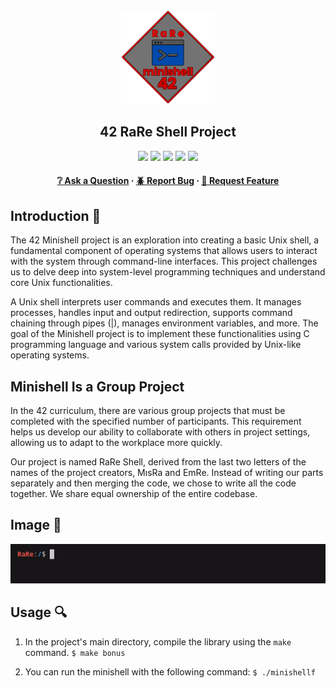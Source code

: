 <div align="center">
  <img src="img/minishell.png" alt="Logo" width="150" height="150">
  <h2>42 RaRe Shell Project</h2>
    <a href= https://github.com/emre-mr246/42-evaluation><img src="https://img.shields.io/badge/score-125%20%2F%20100-success?style=for-the-badge"/></a>
    <a href= https://github.com/emre-mr246/42-evaluation><img src="https://img.shields.io/badge/circle-3-magenta?style=for-the-badge"/></a>
    <a href= https://github.com/emre-mr246/42-evaluation><img src="https://img.shields.io/badge/42-Evaluation-red?style=for-the-badge"/></a>
    <a href= https://github.com/emre-mr246/42-evaluation><img src="https://img.shields.io/github/last-commit/emre-mr246/42_ring3_minishell?style=for-the-badge"/></a>
    <a href="https://42istanbul.com.tr/"><img src="https://img.shields.io/badge/42-ISTANBUL-white?style=for-the-badge"/></a>
   
<h4>
    <a href="https://github.com/emre-mr246/42_ring3_minishell/issues">❔ Ask a Question</a>
  <span> · </span>
    <a href="https://github.com/emre-mr246/42_ring3_minishell/issues">🪲 Report Bug</a>
  <span> · </span>
    <a href="https://github.com/emre-mr246/42_ring3_minishell/issues">💬 Request Feature</a>
</h4>
</div>


## Introduction 🚀

The 42 Minishell project is an exploration into creating a basic Unix shell, a fundamental component of operating systems that allows users to interact with the system through command-line interfaces. This project challenges us to delve deep into system-level programming techniques and understand core Unix functionalities.

A Unix shell interprets user commands and executes them. It manages processes, handles input and output redirection, supports command chaining through pipes (|), manages environment variables, and more. The goal of the Minishell project is to implement these functionalities using C programming language and various system calls provided by Unix-like operating systems.

## Minishell Is a Group Project

In the 42 curriculum, there are various group projects that must be completed with the specified number of participants. This requirement helps us develop our ability to collaborate with others in project settings, allowing us to adapt to the workplace more quickly.

Our project is named RaRe Shell, derived from the last two letters of the names of the project creators, MısRa and EmRe. Instead of writing our parts separately and then merging the code, we chose to write all the code together. We share equal ownership of the entire codebase.

## Image 📸

![](img/rareshell.gif)

## Usage 🔍

1. In the project's main directory, compile the library using the `make` command.
   `$ make bonus` 

2. You can run the minishell with the following command:
   `$ ./minishellf` 
    
